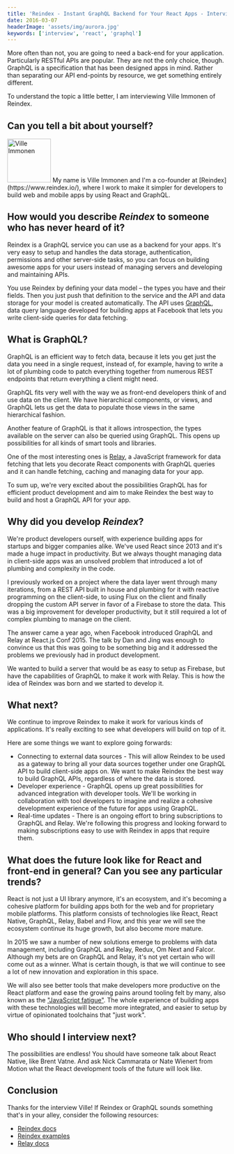 ```yaml
---
title: 'Reindex - Instant GraphQL Backend for Your React Apps - Interview with Ville Immonen'
date: 2016-03-07
headerImage: 'assets/img/aurora.jpg'
keywords: ['interview', 'react', 'graphql']
---
```


More often than not, you are going to need a back-end for your application. Particularly RESTful APIs are popular. They are not the only choice, though. GraphQL is a specification that has been designed apps in mind. Rather than separating our API end-points by resource, we get something entirely different.

To understand the topic a little better, I am interviewing Ville Immonen of Reindex.

## Can you tell a bit about yourself?

<p>
<span class="author">
  <img
    src="https://www.gravatar.com/avatar/e89d8e6912bf23525337395769e16505?s=200"
    alt="Ville Immonen" class='author' width='100' height='100' />
</span>
My name is Ville Immonen and I'm a co-founder at [Reindex](https://www.reindex.io/), where I work to make it simpler for developers to build web and mobile apps by using React and GraphQL.
</p>

## How would you describe *Reindex* to someone who has never heard of it?

Reindex is a GraphQL service you can use as a backend for your apps. It's very easy to setup and handles the data storage, authentication, permissions and other server-side tasks, so you can focus on building awesome apps for your users instead of managing servers and developing and maintaining APIs.

You use Reindex by defining your data model – the types you have and their fields. Then you just push that definition to the service and the API and data storage for your model is created automatically. The API uses [GraphQL](http://graphql.org/), data query language developed for building apps at Facebook that lets you write client-side queries for data fetching.

## What is GraphQL?

GraphQL is an efficient way to fetch data, because it lets you get just the data you need in a single request, instead of, for example, having to write a lot of plumbing code to patch everything together from numerous REST endpoints that return everything a client might need.

GraphQL fits very well with the way we as front-end developers think of and use data on the client. We have hierarchical components, or views, and GraphQL lets us get the data to populate those views in the same hierarchical fashion.

Another feature of GraphQL is that it allows introspection, the types available on the server can also be queried using GraphQL. This opens up possibilities for all kinds of smart tools and libraries.

One of the most interesting ones is [Relay](https://facebook.github.io/relay/), a JavaScript framework for data fetching that lets you decorate React components with GraphQL queries and it can handle fetching, caching and managing data for your app.

To sum up, we're very excited about the possibilities GraphQL has for efficient product development and aim to make Reindex the best way to build and host a GraphQL API for your app.

## Why did you develop *Reindex*?

We're product developers ourself, with experience building apps for startups and bigger companies alike. We've used React since 2013 and it's made a huge impact in productivity. But we always thought managing data in client-side apps was an unsolved problem that introduced a lot of plumbing and complexity in the code.

I previously worked on a project where the data layer went through many iterations, from a REST API built in house and plumbing for it with reactive programming on the client-side, to using Flux on the client and finally dropping the custom API server in favor of a Firebase to store the data. This was a big improvement for developer productivity, but it still required a lot of complex plumbing to manage on the client.

The answer came a year ago, when Facebook introduced GraphQL and Relay at React.js Conf 2015. The talk by Dan and Jing was enough to convince us that this was going to be something big and it addressed the problems we previously had in product development.

We wanted to build a server that would be as easy to setup as Firebase, but have the capabilities of GraphQL to make it work with Relay. This is how the idea of Reindex was born and we started to develop it.

## What next?

We continue to improve Reindex to make it work for various kinds of applications. It's really exciting to see what developers will build on top of it.

Here are some things we want to explore going forwards:

* Connecting to external data sources - This will allow Reindex to be used as a gateway to bring all your data sources together under one GraphQL API to build client-side apps on. We want to make Reindex the best way to build GraphQL APIs, regardless of where the data is stored.
* Developer experience - GraphQL opens up great possibilities for advanced integration with developer tools. We'll be working in collaboration with tool developers to imagine and realize a cohesive development experience of the future for apps using GraphQL.
* Real-time updates - There is an ongoing effort to bring subscriptions to GraphQL and Relay. We're following this progress and looking forward to making subscriptions easy to use with Reindex in apps that require them.

## What does the future look like for React and front-end in general? Can you see any particular trends?

React is not just a UI library anymore, it's an ecosystem, and it's becoming a cohesive platform for building apps both for the web and for proprietary mobile platforms. This platform consists of technologies like React, React Native, GraphQL, Relay, Babel and Flow, and this year we will see the ecosystem continue its huge growth, but also become more mature.

In 2015 we saw a number of new solutions emerge to problems with data management, including GraphQL and Relay, Redux, Om Next and Falcor. Although my bets are on GraphQL and Relay, it's not yet certain who will come out as a winner. What is certain though, is that we will continue to see a lot of new innovation and exploration in this space.

We will also see better tools that make developers more productive on the React platform and ease the growing pains around tooling felt by many, also known as the ["JavaScript fatigue"](https://medium.com/@ericclemmons/javascript-fatigue-48d4011b6fc4). The whole experience of building apps with these technologies will become more integrated, and easier to setup by virtue of opinionated toolchains that "just work".

## Who should I interview next?

The possibilities are endless! You should have someone talk about React Native, like Brent Vatne. And ask Nick Cammarata or Nate Wienert from Motion what the React development tools of the future will look like.

## Conclusion

Thanks for the interview Ville! If Reindex or GraphQL sounds something that's in your alley, consider the following resources:

* [Reindex docs](https://www.reindex.io/docs/)
* [Reindex examples](https://github.com/reindexio/reindex-examples)
* [Relay docs](https://facebook.github.io/relay/docs/getting-started.html)
